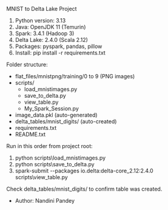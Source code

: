 MNIST to Delta Lake Project 

1. Python version: 3.13
2. Java: OpenJDK 11 (Temurin)
3. Spark: 3.4.1 (Hadoop 3)
4. Delta Lake: 2.4.0 (Scala 2.12)
5. Packages: pyspark, pandas, pillow
6. Install: pip install -r requirements.txt

Folder structure:
- flat_files/mnistpng/training/0 to 9 (PNG images)
- scripts/
    - load_mnistimages.py
    - save_to_delta.py
    - view_table.py
    - My_Spark_Session.py
- image_data.pkl (auto-generated)
- delta_tables/mnist_digits/ (auto-created)
- requirements.txt
- README.txt

Run in this order from project root:
1. python scripts\load_mnistimages.py
2. python scripts\save_to_delta.py
3. spark-submit --packages io.delta:delta-core_2.12:2.4.0 scripts\view_table.py

Check delta_tables/mnist_digits/ to confirm table was created.


- Author: Nandini Pandey
